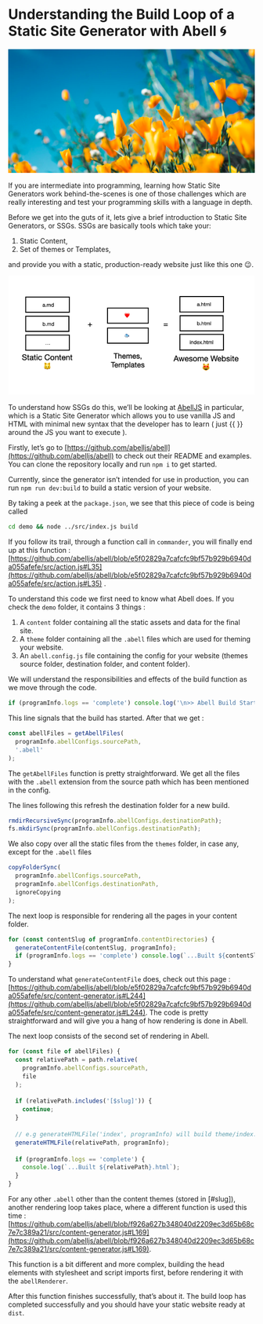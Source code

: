 # Understanding the Build Loop of a Static Site Generator with Abell 🌀

![Cover Photo](flowers.png)

If you are intermediate into programming, learning how Static Site Generators work behind-the-scenes is one of those challenges which are really interesting and test your programming skills with a language in depth.

Before we get into the guts of it, lets give a brief introduction to Static Site Generators, or SSGs. SSGs are basically tools which take your:

1. Static Content,
2. Set of themes or Templates,

and provide you with a static, production-ready website just like this one 😉.

<img src="Screenshot_2020-05-18_at_3.53.45_PM.png">

To understand how SSGs do this, we’ll be looking at [AbellJS](https://github.com/abelljs/abell) in particular, which is a Static Site Generator which allows you to use vanilla JS and HTML with minimal new syntax that the developer has to learn ( just \{\{ }} around the JS you want to execute ).

Firstly, let’s go to [https://github.com/abelljs/abell](https://github.com/abelljs/abell) to check out their README and examples. You can clone the repository locally and run `npm i` to get started.

Currently, since the generator isn’t intended for use in production, you can run `npm run dev:build` to build a static version of your website.

By taking a peek at the `package.json`, we see that this piece of code is being called

```bash
cd demo && node ../src/index.js build
```

If you follow its trail, through a function call in `commander`, you will finally end up at this function : [https://github.com/abelljs/abell/blob/e5f02829a7cafcfc9bf57b929b6940da055afefe/src/action.js#L35](https://github.com/abelljs/abell/blob/e5f02829a7cafcfc9bf57b929b6940da055afefe/src/action.js#L35) .

To understand this code we first need to know what Abell does. If you check the `demo` folder, it contains 3 things :

1. A `content` folder containing all the static assets and data for the final site.
2. A `theme` folder containing all the `.abell` files which are used for theming your website.
3. An `abell.config.js` file containing the config for your website (themes source folder, destination folder, and content folder).

 We will understand the responsibilities and effects of the build function as we move through the code.

```jsx
if (programInfo.logs == 'complete') console.log('\n>> Abell Build Started\n');
```

This line signals that the build has started. After that we get :

```jsx
const abellFiles = getAbellFiles(
  programInfo.abellConfigs.sourcePath,
  '.abell'
);
```

The `getAbellFiles` function is pretty straightforward. We get all the files with the `.abell` extension from the source path which has been mentioned in the config.

The lines following this refresh the destination folder for a new build.

```jsx
rmdirRecursiveSync(programInfo.abellConfigs.destinationPath);
fs.mkdirSync(programInfo.abellConfigs.destinationPath);
```

We also copy over all the static files from the `themes` folder, in case any, except for the `.abell` files

```jsx
copyFolderSync(
  programInfo.abellConfigs.sourcePath,
  programInfo.abellConfigs.destinationPath,
  ignoreCopying
);
```

The next loop is responsible for rendering all the pages in your content folder.

```jsx
for (const contentSlug of programInfo.contentDirectories) {
  generateContentFile(contentSlug, programInfo);
  if (programInfo.logs == 'complete') console.log(`...Built ${contentSlug}`);
}
```

To understand what `generateContentFile` does, check out this page : [https://github.com/abelljs/abell/blob/e5f02829a7cafcfc9bf57b929b6940da055afefe/src/content-generator.js#L244](https://github.com/abelljs/abell/blob/e5f02829a7cafcfc9bf57b929b6940da055afefe/src/content-generator.js#L244). The code is pretty straightforward and will give you a hang of how rendering is done in Abell.

The next loop consists of the second set of rendering in Abell.

```jsx
for (const file of abellFiles) {
  const relativePath = path.relative(
    programInfo.abellConfigs.sourcePath,
    file
  );

  if (relativePath.includes('[$slug]')) {
    continue;
  }

  // e.g generateHTMLFile('index', programInfo) will build theme/index.abell to dist/index.html
  generateHTMLFile(relativePath, programInfo);

  if (programInfo.logs == 'complete') {
    console.log(`...Built ${relativePath}.html`);
  }
}
```

For any other `.abell` other than the content themes (stored in [#slug]), another rendering loop takes place, where a different function is used this time : [https://github.com/abelljs/abell/blob/f926a627b348040d2209ec3d65b68c7e7c389a21/src/content-generator.js#L169](https://github.com/abelljs/abell/blob/f926a627b348040d2209ec3d65b68c7e7c389a21/src/content-generator.js#L169). 

This function is a bit different and more complex, building the head elements with stylesheet and script imports first, before rendering it with the `abellRenderer`.

After this function finishes successfully, that’s about it. The build loop has completed successfully and you should have your static website ready at `dist`.